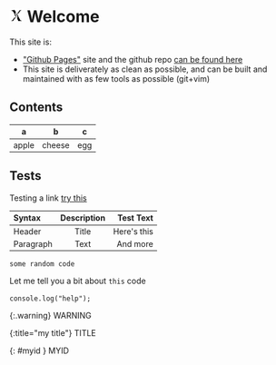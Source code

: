 # ![diversemix](./images/diversemix-24.png) Welcome

This site is:
- ["Github Pages"](https://docs.github.com/en/pages) site and the github repo [can be found here]()
- This site is deliverately as clean as possible, and can be built and maintained with as few tools as possible (git+vim)

## Contents

| a | b | c |
|---|---|---|
| apple | cheese | egg |

## Tests
Testing a link [ try this ](./TEST.md)

| Syntax      | Description | Test Text     |
| :---        |    :----:   |          ---: |
| Header      | Title       | Here's this   |
| Paragraph   | Text        | And more      |

```
some random code
```

Let me tell you a bit about `this` code

```{js}
console.log("help");
```

{:.warning}
WARNING

{:title="my title"}
TITLE

{: #myid }
MYID